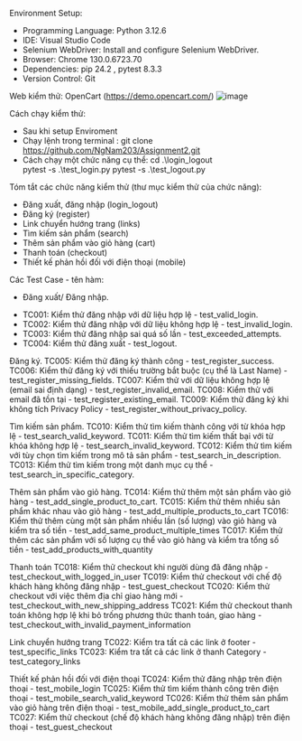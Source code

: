 Environment Setup:
+ Programming Language: Python 3.12.6
+ IDE: Visual Studio Code
+ Selenium WebDriver: Install and configure Selenium WebDriver.
+ Browser: Chrome 130.0.6723.70
+ Dependencies: pip 24.2 , pytest 8.3.3
+ Version Control: Git

Web kiểm thử:
OpenCart (https://demo.opencart.com/)
![image](https://github.com/user-attachments/assets/a345dc62-9efa-43dd-bdf6-4b90754f57c1)


Cách chạy kiểm thử:
+ Sau khi setup Enviroment
+ Chạy lệnh trong terminal : git clone https://github.com/NgNam203/Assignment2.git
+ Cách chạy một chức năng cụ thể:
  cd .\login_logout\
  pytest -s .\test_login.py 
  pytest -s .\test_logout.py

Tóm tắt các chức năng kiểm thử (thư mục kiểm thử của chức năng):
+ Đăng xuất, đăng nhập (login_logout)
+ Đăng ký (register)
+ Link chuyển hướng trang (links)
+ Tìm kiếm sản phẩm (search)
+ Thêm sản phẩm vào giỏ hàng (cart)
+ Thanh toán (checkout)
+ Thiết kế phản hồi đối với điện thoại (mobile)

Các Test Case - tên hàm:
+ Đăng xuất/ Đăng nhập.
- TC001: Kiểm thử đăng nhập với dữ liệu hợp lệ - test_valid_login.
- TC002: Kiểm thử đăng nhập với dữ liệu không hợp lệ - test_invalid_login.
- TC003: Kiểm thử đăng nhập sai quá số lần - test_exceeded_attempts.
- TC004: Kiểm thử đăng xuất - test_logout.

Đăng ký.
TC005: Kiểm thử đăng ký thành công - test_register_success.
TC006: Kiểm thử đăng ký với thiếu trường bắt buộc (cụ thể là Last Name) - test_register_missing_fields.
TC007: Kiểm thử với dữ liệu không hợp lệ (email sai định dạng) - test_register_invalid_email.
TC008: Kiểm thử với email đã tồn tại - test_register_existing_email.
TC009: Kiểm thử đăng ký khi không tích Privacy Policy - test_register_without_privacy_policy.

Tìm kiếm sản phẩm.
TC010: Kiểm thử tìm kiếm thành công với từ khóa hợp lệ - test_search_valid_keyword.
TC011: Kiểm thử tìm kiếm thất bại với từ khóa không hợp lệ - test_search_invalid_keyword.
TC012: Kiểm thử tìm kiếm với tùy chọn tìm kiếm trong mô tả sản phẩm - test_search_in_description.
TC013: Kiểm thử tìm kiếm trong một danh mục cụ thể - test_search_in_specific_category.

Thêm sản phẩm vào giỏ hàng.
TC014: Kiểm thử thêm một sản phẩm vào giỏ hàng - test_add_single_product_to_cart.
TC015: Kiểm thử thêm nhiều sản phẩm khác nhau vào giỏ hàng - test_add_multiple_products_to_cart
TC016: Kiểm thử thêm cùng một sản phẩm nhiều lần (số lượng) vào giỏ hàng và kiểm tra số tiền - test_add_same_product_multiple_times
TC017: Kiểm thử thêm các sản phẩm với số lượng cụ thể vào giỏ hàng và kiểm tra tổng số tiền - test_add_products_with_quantity

Thanh toán
TC018: Kiểm thử checkout khi người dùng đã đăng nhập - test_checkout_with_logged_in_user
TC019: Kiểm thử checkout với chế độ khách hàng không đăng nhập - test_guest_checkout
TC020: Kiểm thử checkout với việc thêm địa chỉ giao hàng mới - test_checkout_with_new_shipping_address
TC021: Kiểm thử checkout thanh toán không hợp lệ khi bỏ trống phương thức thanh toán, giao hàng - test_checkout_with_invalid_payment_information

Link chuyển hướng trang
TC022: Kiểm tra tất cả các link ở footer - test_specific_links
TC023: Kiểm tra tất cả các link ở thanh Category - test_category_links

Thiết kế phản hồi đối với điện thoại
TC024: Kiểm thử đăng nhập trên điện thoại - test_mobile_login
TC025: Kiểm thử tìm kiếm thành công trên điện thoại - test_mobile_search_valid_keyword
TC026: Kiểm thử thêm sản phẩm vào giỏ hàng trên điện thoại - test_mobile_add_single_product_to_cart
TC027: Kiểm thử checkout (chế độ khách hàng không đăng nhập) trên điện thoại - test_guest_checkout


